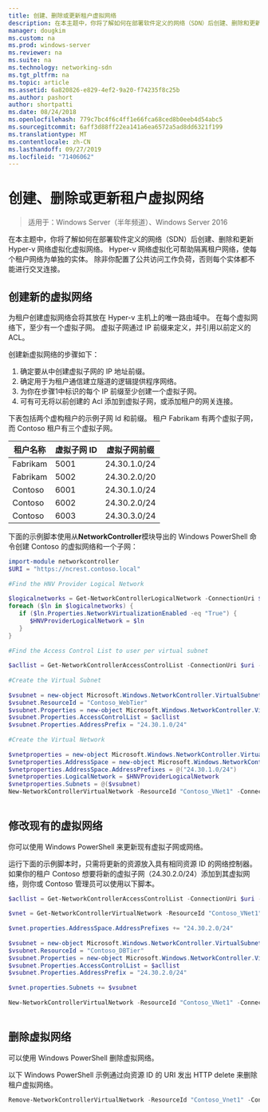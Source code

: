 ```yaml
---
title: 创建、删除或更新租户虚拟网络
description: 在本主题中，你将了解如何在部署软件定义的网络（SDN）后创建、删除和更新 Hyper-v 网络虚拟化虚拟网络。 Hyper-v 网络虚拟化可帮助隔离租户网络，使每个租户网络为单独的实体。 除非你配置了公共访问工作负荷，否则每个实体都不能进行交叉连接。
manager: dougkim
ms.custom: na
ms.prod: windows-server
ms.reviewer: na
ms.suite: na
ms.technology: networking-sdn
ms.tgt_pltfrm: na
ms.topic: article
ms.assetid: 6a820826-e829-4ef2-9a20-f74235f8c25b
ms.author: pashort
author: shortpatti
ms.date: 08/24/2018
ms.openlocfilehash: 779c7bc4f6c4ff1e66fca68ced8b0eeb4d54abc5
ms.sourcegitcommit: 6aff3d88ff22ea141a6ea6572a5ad8dd6321f199
ms.translationtype: MT
ms.contentlocale: zh-CN
ms.lasthandoff: 09/27/2019
ms.locfileid: "71406062"
---
```

# <a name="create-delete-or-update-tenant-virtual-networks"></a>创建、删除或更新租户虚拟网络

>适用于：Windows Server（半年频道）、Windows Server 2016

在本主题中，你将了解如何在部署软件定义的网络（SDN）后创建、删除和更新 Hyper-v 网络虚拟化虚拟网络。 Hyper-v 网络虚拟化可帮助隔离租户网络，使每个租户网络为单独的实体。 除非你配置了公共访问工作负荷，否则每个实体都不能进行交叉连接。   
  
## <a name="create-a-new-virtual-network"></a>创建新的虚拟网络  
为租户创建虚拟网络会将其放在 Hyper-v 主机上的唯一路由域中。 在每个虚拟网络下，至少有一个虚拟子网。 虚拟子网通过 IP 前缀来定义，并引用以前定义的 ACL。  

创建新虚拟网络的步骤如下：

1. 确定要从中创建虚拟子网的 IP 地址前缀。   
2. 确定用于为租户通信建立隧道的逻辑提供程序网络。   
3. 为你在步骤1中标识的每个 IP 前缀至少创建一个虚拟子网。 
4. 可有可无将以前创建的 Acl 添加到虚拟子网，或添加租户的网关连接。 

下表包括两个虚构租户的示例子网 Id 和前缀。 租户 Fabrikam 有两个虚拟子网，而 Contoso 租户有三个虚拟子网。  
 
  
租户名称  |虚拟子网 ID  |虚拟子网前缀    
---------|---------|---------  
Fabrikam    |5001         |24.30.1.0/24           
Fabrikam     |5002         | 24.30.2.0/20          
Contoso    |6001         |  24.30.1.0/24         
Contoso    | 6002        |  24.30.2.0/24         
Contoso     | 6003        | 24.30.3.0/24          
  
下面的示例脚本使用从**NetworkController**模块导出的 Windows PowerShell 命令创建 Contoso 的虚拟网络和一个子网：   
  
```Powershell  
import-module networkcontroller  
$URI = "https://ncrest.contoso.local"  
  
#Find the HNV Provider Logical Network  
  
$logicalnetworks = Get-NetworkControllerLogicalNetwork -ConnectionUri $uri  
foreach ($ln in $logicalnetworks) {  
   if ($ln.Properties.NetworkVirtualizationEnabled -eq "True") {  
      $HNVProviderLogicalNetwork = $ln  
   }  
}   
  
#Find the Access Control List to user per virtual subnet  
  
$acllist = Get-NetworkControllerAccessControlList -ConnectionUri $uri -ResourceId "AllowAll"  
  
#Create the Virtual Subnet  
  
$vsubnet = new-object Microsoft.Windows.NetworkController.VirtualSubnet  
$vsubnet.ResourceId = "Contoso_WebTier"  
$vsubnet.Properties = new-object Microsoft.Windows.NetworkController.VirtualSubnetProperties  
$vsubnet.Properties.AccessControlList = $acllist  
$vsubnet.Properties.AddressPrefix = "24.30.1.0/24"  
  
#Create the Virtual Network  
  
$vnetproperties = new-object Microsoft.Windows.NetworkController.VirtualNetworkProperties  
$vnetproperties.AddressSpace = new-object Microsoft.Windows.NetworkController.AddressSpace  
$vnetproperties.AddressSpace.AddressPrefixes = @("24.30.1.0/24")  
$vnetproperties.LogicalNetwork = $HNVProviderLogicalNetwork  
$vnetproperties.Subnets = @($vsubnet)  
New-NetworkControllerVirtualNetwork -ResourceId "Contoso_VNet1" -ConnectionUri $uri -Properties $vnetproperties  
  
```  
  
## <a name="modify-an-existing-virtual-network"></a>修改现有的虚拟网络  
你可以使用 Windows PowerShell 来更新现有虚拟子网或网络。   
  
运行下面的示例脚本时，只需将更新的资源放入具有相同资源 ID 的网络控制器。 如果你的租户 Contoso 想要将新的虚拟子网（24.30.2.0/24）添加到其虚拟网络，则你或 Contoso 管理员可以使用以下脚本。  
  
```PowerShell  
$acllist = Get-NetworkControllerAccessControlList -ConnectionUri $uri -ResourceId "AllowAll"  
  
$vnet = Get-NetworkControllerVirtualNetwork -ResourceId "Contoso_VNet1" -ConnectionUri $uri  
  
$vnet.properties.AddressSpace.AddressPrefixes += "24.30.2.0/24"  
  
$vsubnet = new-object Microsoft.Windows.NetworkController.VirtualSubnet  
$vsubnet.ResourceId = "Contoso_DBTier"  
$vsubnet.Properties = new-object Microsoft.Windows.NetworkController.VirtualSubnetProperties  
$vsubnet.Properties.AccessControlList = $acllist  
$vsubnet.Properties.AddressPrefix = "24.30.2.0/24"  
  
$vnet.properties.Subnets += $vsubnet  
  
New-NetworkControllerVirtualNetwork -ResourceId "Contoso_VNet1" -ConnectionUri $uri -properties $vnet.properties  
  
```  
  
## <a name="delete-a-virtual-network"></a>删除虚拟网络  
  
可以使用 Windows PowerShell 删除虚拟网络。  
  
以下 Windows PowerShell 示例通过向资源 ID 的 URI 发出 HTTP delete 来删除租户虚拟网络。  

```PowerShell  
Remove-NetworkControllerVirtualNetwork -ResourceId "Contoso_Vnet1" -ConnectionUri $uri  
```

